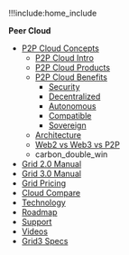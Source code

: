 !!!include:home_include

**Peer Cloud**

- [P2P Cloud Concepts](@peer_cloud_home)
  - [P2P Cloud Intro](@cloud_intro)
  - [P2P Cloud Products](@cloud_products)
  - [P2P Cloud Benefits](@usp)
    - [Security](@usp_secure)
    - [Decentralized](@usp_decentralized)
    - [Autonomous](@usp_autonomous)
    - [Compatible](@usp_compatible)
    - [Sovereign](@usp_sovereign)
  - [Architecture](@cloud_architecture)
  - [Web2 vs Web3 vs P2P](@cloud_compare_home)
  - carbon_double_win
- [Grid 2.0 Manual](@manual2_home)
- [Grid 3.0 Manual](@manual3_home)
- [Grid Pricing](@pricing)
- [Cloud Compare](@cloud_compare_home)
- [Technology](@technology)
- [Roadmap](@roadmap_grid)
- [Support](@support)
- [Videos](@generic_video)
- [Grid3 Specs](@specs_tfgrid3_home)

